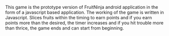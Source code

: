 This game is the prototype version of FruitNinja android application in the form of a javascript based application. The working of the game is written in Javascript. Slices fruits within the timing to earn points and if you earn points more than the desired, the timer increases and if you hit trouble more than thrice, the game ends and can start from beginning.
